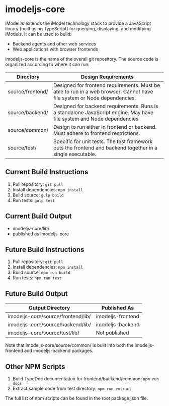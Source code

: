 ﻿# imodeljs-core

iModelJs extends the iModel technology stack to provide a JavaScript library (built using TypeScript) for querying, displaying, and modifying iModels.
It can be used to build:

* Backend agents and other web services
* Web applications with browser frontends

imodeljs-core is the name of the overall git repository.
The source code is organized according to where it can run:

| Directory        | Design Requirements |
|------------------|---------------------|
| source/frontend/ | Designed for frontend requirements. Must be able to run in a web browser. Cannot have file system or Node dependencies. |
| source/backend/  | Designed for backend requirements. Runs is a standalone JavaScript engine. May have file system and Node dependencies  |
| source/common/   | Design to run either in frontend or backend. Must adhere to frontend restrictions. |
| source/test/     | Specific for unit tests. The test framework puts the frontend and backend together in a single executable. |

## Current Build Instructions

1. Pull repository: `git pull`
2. Install dependencies: `npm install`
3. Build source: `gulp build`
4. Run tests: `gulp test`

## Current Build Output

* imodeljs-core/lib/
* published as imodeljs-core

## Future Build Instructions

1. Pull repository: `git pull`
2. Install dependencies: `npm install`
3. Build source: `npm run build`
4. Run tests: `npm run test`

## Future Build Output

| Output Directory                   | Published As      |
|------------------------------------|-------------------|
| imodeljs-core/source/frontend/lib/ | imodeljs-frontend |
| imodeljs-core/source/backend/lib/  | imodeljs-backend  |
| imodeljs-core/source/test/lib/     | Not published     |

Note that imodeljs-core/source/common/ is built into both the imodeljs-frontend and imodeljs-backend packages.

## Other NPM Scripts

1. Build TypeDoc documentation for frontend/backend/common: `npm run docs`
2. Extract sample code from test directory: `npm run extract`

The full list of npm scripts can be found in the root package.json file.
